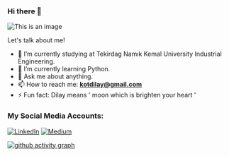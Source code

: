 ### Hi there 👋

![This is an image](https://images.app.goo.gl/R5EGsi4wskTcRgAFA)

Let's talk about me!

- 🔭 I’m currently studying at Tekirdag Namık Kemal University Industrial Engineering.
- 🌱 I’m currently learning Python.
- 💬 Ask me about anything.
- 📫 How to reach me: **kotdilay@gmail.com**
- ⚡ Fun fact: Dilay means ' moon which is brighten your heart '


### My Social Media Accounts: 


[![LinkedIn](https://img.shields.io/badge/linkedin-%230077B5.svg?style=for-the-badge&logo=linkedin&logoColor=white)](https://www.linkedin.com/in/dilay-kot-/)
[![Medium](https://img.shields.io/badge/Medium-12100E?style=for-the-badge&logo=medium&logoColor=white)](https://medium.com/@dilaykot)

 [![ github activity graph](https://github-readme-activity-graph.cyclic.app/graph?username=Kotdilay)](https://github.com/ashutosh00710/github-readme-activity-graph)
</div>

